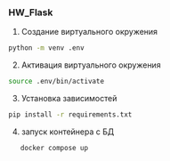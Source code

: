 ### HW_Flask

1. Создание виртуального окружения
```bash
python -m venv .env
```
2. Активация виртуального окружения
```bash
source .env/bin/activate
```
3. Установка зависимостей
```bash
pip install -r requirements.txt
```
4. запуск контейнера с БД
```bash
   docker compose up
```